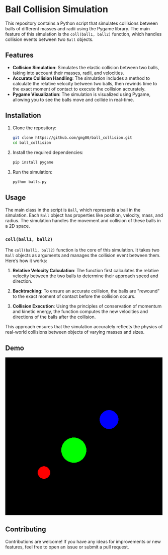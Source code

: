 # Ball Collision Simulation

This repository contains a Python script that simulates collisions between balls of different masses and radii using the Pygame library. The main feature of this simulation is the `coll(ball1, ball2)` function, which handles collision events between two `Ball` objects.

## Features

- **Collision Simulation**: Simulates the elastic collision between two balls, taking into account their masses, radii, and velocities.
- **Accurate Collision Handling**: The simulation includes a method to calculate the relative velocity between two balls, then rewinds time to the exact moment of contact to execute the collision accurately.
- **Pygame Visualization**: The simulation is visualized using Pygame, allowing you to see the balls move and collide in real-time.

## Installation

1. Clone the repository:
    ```bash
    git clone https://github.com/gmg00/ball_collision.git
    cd ball_collision
    ```

2. Install the required dependencies:
    ```bash
    pip install pygame
    ```

3. Run the simulation:
    ```bash
    python balls.py
    ```

## Usage

The main class in the script is `Ball`, which represents a ball in the simulation. Each `Ball` object has properties like position, velocity, mass, and radius. The simulation handles the movement and collision of these balls in a 2D space.

### `coll(ball1, ball2)`

The `coll(ball1, ball2)` function is the core of this simulation. It takes two `Ball` objects as arguments and manages the collision event between them. Here’s how it works:

1. **Relative Velocity Calculation**: The function first calculates the relative velocity between the two balls to determine their approach speed and direction.

2. **Backtracking**: To ensure an accurate collision, the balls are "rewound" to the exact moment of contact before the collision occurs.

3. **Collision Execution**: Using the principles of conservation of momentum and kinetic energy, the function computes the new velocities and directions of the balls after the collision.

This approach ensures that the simulation accurately reflects the physics of real-world collisions between objects of varying masses and sizes.

## Demo

![Collision Simulation](3ballcoll.gif)

## Contributing

Contributions are welcome! If you have any ideas for improvements or new features, feel free to open an issue or submit a pull request.
